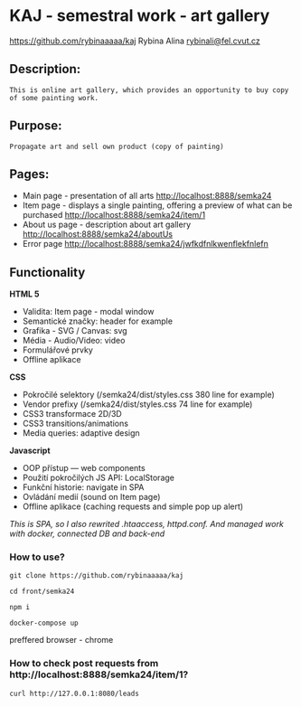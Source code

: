 # KAJ - semestral work - art gallery

https://github.com/rybinaaaaa/kaj
Rybina Alina
rybinali@fel.cvut.cz
## Description:
	This is online art gallery, which provides an opportunity to buy copy of some painting work.
## Purpose: 
	Propagate art and sell own product (copy of painting) 
## Pages:
- Main page - presentation of all arts
[http://localhost:8888/semka24](http://localhost:8888/semka24)
- Item page - displays a single painting, offering a preview of what can be purchased
[http://localhost:8888/semka24/item/1](http://localhost:8888/semka24/item/1)
- About us page - description about art gallery
[http://localhost:8888/semka24/aboutUs](http://localhost:8888/semka24/aboutUs)
- Error page
[http://localhost:8888/semka24/jwfkdfnlkwenflekfnlefn](http://localhost:8888/semka24/jwfkdfnlkwenflekfnlefn)

## Functionality 

**HTML 5**

- Validita: Item page - modal window
- Semantické značky: header for example
- Grafika - SVG / Canvas: svg
- Média - Audio/Video: video
- Formulářové prvky
- Offline aplikace

**CSS**

- Pokročilé selektory (/semka24/dist/styles.css 380 line for example)
- Vendor prefixy (/semka24/dist/styles.css 74 line for example)
- CSS3 transformace 2D/3D
- CSS3 transitions/animations
- Media queries: adaptive design 

**Javascript**

- OOP přístup — web components
- Použití pokročilých JS API: LocalStorage
- Funkční historie: navigate in SPA
- Ovládání medií (sound on Item page)
- Offline aplikace (caching requests and simple pop up alert)

*This is SPA, so I also rewrited .htaaccess, httpd.conf. And managed work with docker, connected DB and back-end*

### How to use? 

`git clone https://github.com/rybinaaaaa/kaj`

`cd front/semka24`

`npm i`

`docker-compose up`

preffered browser  - chrome

### How to check post requests from http://localhost:8888/semka24/item/1?

`curl http://127.0.0.1:8080/leads`
